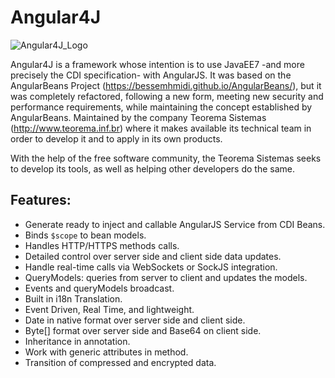 # Angular4J

![Angular4J_Logo](https://cloud.githubusercontent.com/assets/26282859/23752270/74a4dcfa-04b3-11e7-9500-e373034e47f7.png "Angular4J Logo")

Angular4J is a framework whose intention is to use JavaEE7 -and more precisely the CDI specification- with AngularJS. 
It was based on the AngularBeans Project (https://bessemhmidi.github.io/AngularBeans/), but it was completely refactored, following a new form, meeting new security and performance requirements, while maintaining the concept established by AngularBeans.
Maintained by the company Teorema Sistemas (http://www.teorema.inf.br)  where it makes available its technical team in order to develop it and to apply in its own products.

With the help of the free software community, the Teorema Sistemas seeks to develop its tools, as well as helping other developers do the same.

## Features:
- Generate ready to inject and callable AngularJS Service from CDI Beans.
- Binds `$scope` to bean models.
- Handles HTTP/HTTPS methods calls.  
- Detailed control over server side and client side data updates.
- Handle real-time calls via WebSockets or SockJS integration.
- QueryModels: queries from server to client and updates the models.
- Events and queryModels broadcast.
- Built in i18n Translation.
- Event Driven, Real Time, and lightweight.
- Date in native format over server side and client side.
- Byte[] format over server side and Base64 on client side.
- Inheritance in annotation.
- Work with generic attributes in method.
- Transition of compressed and encrypted data.
